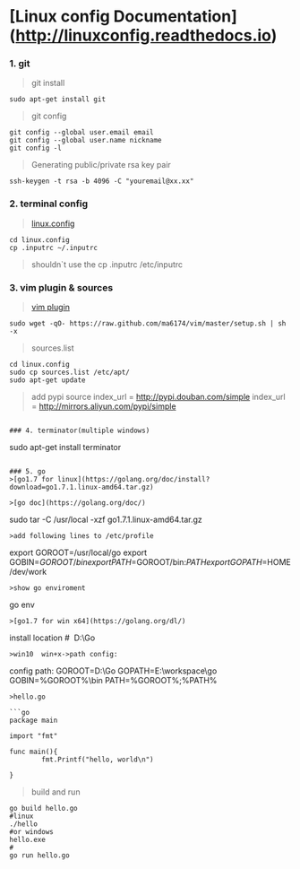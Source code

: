 # [Linux config Documentation] (http://linuxconfig.readthedocs.io)

### 1. git
>git install
```
sudo apt-get install git
```
>git config
```
git config --global user.email email
git config --global user.name nickname
git config -l
```
>Generating public/private rsa key pair
```
ssh-keygen -t rsa -b 4096 -C "youremail@xx.xx"
```

### 2. terminal config
>[linux.config](https://github.com/wxcsdb88/linux.config)
```
cd linux.config
cp .inputrc ~/.inputrc
```
>shouldn`t use the cp .inputrc /etc/inputrc


### 3. vim plugin & sources
>[vim plugin](https://github.com/ma6174/vim)
```
sudo wget -qO- https://raw.github.com/ma6174/vim/master/setup.sh | sh -x
```
>sources.list
```
cd linux.config
sudo cp sources.list /etc/apt/
sudo apt-get update
```
>add pypi source
index_url = http://pypi.douban.com/simple
index_url = http://mirrors.aliyun.com/pypi/simple
```

### 4. terminator(multiple windows)
```
sudo apt-get install terminator
```

### 5. go
>[go1.7 for linux](https://golang.org/doc/install?download=go1.7.1.linux-amd64.tar.gz)

>[go doc](https://golang.org/doc/)
```
sudo tar -C /usr/local -xzf go1.7.1.linux-amd64.tar.gz 
```
>add following lines to /etc/profile
```
export GOROOT=/usr/local/go
export GOBIN=$GOROOT/bin
export PATH=$GOROOT/bin:$PATH
export GOPATH=$HOME/dev/work
```
>show go enviroment
```
go env
```
>[go1.7 for win x64](https://golang.org/dl/)
```
install location #  D:\Go
```
>win10  win+x->path config:
```
config path:
GOROOT=D:\Go
GOPATH=E:\workspace\go
GOBIN=%GOROOT%\bin
PATH=%GOROOT%;%PATH%
```
>hello.go

```go
package main

import "fmt"

func main(){
        fmt.Printf("hello, world\n")

}

```
>build and run 
```
go build hello.go
#linux
./hello
#or windows
hello.exe
#
go run hello.go
```


